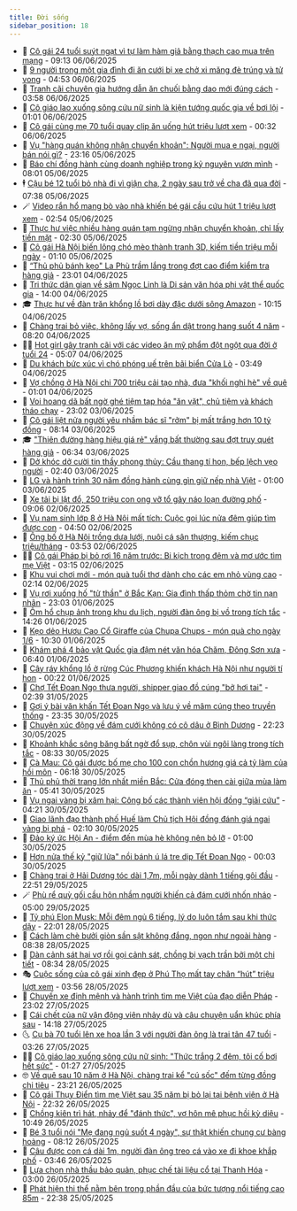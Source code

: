 ```yaml
---
title: Đời sống
sidebar_position: 18
---
```


<!-- dantri-doi-song:START -->
- 🥳 [Cô gái 24 tuổi suýt ngạt vì tự làm hàm giả bằng thạch cao mua trên mạng](https://dantri.com.vn/doi-song/co-gai-24-tuoi-suyt-ngat-vi-tu-lam-ham-gia-bang-thach-cao-mua-tren-mang-20250606125224146.htm) - 09:13 06/06/2025
- 🌁 [9 người trong một gia đình đi ăn cưới bị xe chở xi măng đè trúng và tử vong](https://dantri.com.vn/doi-song/9-nguoi-trong-mot-gia-dinh-di-an-cuoi-bi-xe-cho-xi-mang-de-trung-va-tu-vong-20250606110221614.htm) - 04:53 06/06/2025
- 👀 [Tranh cãi chuyên gia hướng dẫn ăn chuối bằng dao mới đúng cách](https://dantri.com.vn/doi-song/tranh-cai-chuyen-gia-huong-dan-an-chuoi-bang-dao-moi-dung-cach-20250606083217971.htm) - 03:58 06/06/2025
- 🐻 [Cô giáo lao xuống sông cứu nữ sinh là kiện tướng quốc gia về bơi lội](https://dantri.com.vn/doi-song/co-giao-lao-xuong-song-cuu-nu-sinh-la-kien-tuong-quoc-gia-ve-boi-loi-20250603152640785.htm) - 01:01 06/06/2025
- 🦅 [Cô gái cùng mẹ 70 tuổi quay clip ăn uống hút triệu lượt xem](https://dantri.com.vn/doi-song/co-gai-cung-me-70-tuoi-quay-clip-an-uong-hut-trieu-luot-xem-20250605181434012.htm) - 00:32 06/06/2025
- 🦩 [Vụ &quot;hàng quán không nhận chuyển khoản&quot;: Người mua e ngại, người bán nói gì?](https://dantri.com.vn/doi-song/vu-hang-quan-khong-nhan-chuyen-khoan-nguoi-mua-e-ngai-nguoi-ban-noi-gi-20250605153421154.htm) - 23:16 05/06/2025
- 🦏 [Báo chí đồng hành cùng doanh nghiệp trong kỷ nguyên vươn mình](https://dantri.com.vn/doi-song/bao-chi-dong-hanh-cung-doanh-nghiep-trong-ky-nguyen-vuon-minh-20250605141942876.htm) - 08:01 05/06/2025
- 🕴 [Cậu bé 12 tuổi bỏ nhà đi vì giận cha, 2 ngày sau trở về cha đã qua đời](https://dantri.com.vn/doi-song/cau-be-12-tuoi-bo-nha-di-vi-gian-cha-2-ngay-sau-tro-ve-cha-da-qua-doi-20250604163729669.htm) - 07:38 05/06/2025
- 🪄 [Video rắn hổ mang bò vào nhà khiến bé gái cầu cứu hút 1 triệu lượt xem](https://dantri.com.vn/doi-song/video-ran-ho-mang-bo-vao-nha-khien-be-gai-cau-cuu-hut-1-trieu-luot-xem-20250604210533920.htm) - 02:54 05/06/2025
- 🚦 [Thực hư việc nhiều hàng quán tạm ngừng nhận chuyển khoản, chỉ lấy tiền mặt](https://dantri.com.vn/doi-song/thuc-hu-viec-nhieu-hang-quan-tam-ngung-nhan-chuyen-khoan-chi-lay-tien-mat-20250604231015529.htm) - 02:30 05/06/2025
- 🤔 [Cô gái Hà Nội biến lông chó mèo thành tranh 3D, kiếm tiền triệu mỗi ngày](https://dantri.com.vn/doi-song/co-gai-ha-noi-bien-long-cho-meo-thanh-tranh-3d-kiem-tien-trieu-moi-ngay-20250528213706548.htm) - 01:10 05/06/2025
- 🚦 [“Thủ phủ bánh kẹo&quot; La Phù trầm lắng trong đợt cao điểm kiểm tra hàng giả](https://dantri.com.vn/doi-song/thu-phu-banh-keo-la-phu-tram-lang-trong-dot-cao-diem-kiem-tra-hang-gia-20250604192005004.htm) - 23:01 04/06/2025
- 🐎 [Tri thức dân gian về sâm Ngọc Linh là Di sản văn hóa phi vật thể quốc gia](https://dantri.com.vn/doi-song/tri-thuc-dan-gian-ve-sam-ngoc-linh-la-di-san-van-hoa-phi-vat-the-quoc-gia-20250604174655763.htm) - 14:00 04/06/2025
- 🎓 [Thực hư về đàn trăn khổng lồ bơi dày đặc dưới sông Amazon](https://dantri.com.vn/doi-song/thuc-hu-ve-dan-tran-khong-lo-boi-day-dac-duoi-song-amazon-20250604152347729.htm) - 10:15 04/06/2025
- 🐘 [Chàng trai bỏ việc, không lấy vợ, sống ẩn dật trong hang suốt 4 năm](https://dantri.com.vn/doi-song/chang-trai-bo-viec-khong-lay-vo-song-an-dat-trong-hang-suot-4-nam-20250604081904919.htm) - 08:20 04/06/2025
- 🧑‍🏫 [Hot girl gây tranh cãi với các video ăn mỹ phẩm đột ngột qua đời ở tuổi 24](https://dantri.com.vn/doi-song/hot-girl-gay-tranh-cai-voi-cac-video-an-my-pham-dot-ngot-qua-doi-o-tuoi-24-20250604112607023.htm) - 05:07 04/06/2025
- 🦒 [Du khách bức xúc vì chó phóng uế trên bãi biển Cửa Lò](https://dantri.com.vn/doi-song/du-khach-buc-xuc-vi-cho-phong-ue-tren-bai-bien-cua-lo-20250604093623140.htm) - 03:49 04/06/2025
- 🧰 [Vợ chồng ở Hà Nội chi 700 triệu cải tạo nhà, đưa &quot;khối nghỉ hè&quot; về quê](https://dantri.com.vn/doi-song/vo-chong-o-ha-noi-chi-700-trieu-cai-tao-nha-dua-khoi-nghi-he-ve-que-20250603192049063.htm) - 01:01 04/06/2025
- 🧐 [Voi hoang dã bất ngờ ghé tiệm tạp hóa &quot;ăn vặt&quot;, chủ tiệm và khách tháo chạy](https://dantri.com.vn/doi-song/voi-hoang-da-bat-ngo-ghe-tiem-tap-hoa-an-vat-chu-tiem-va-khach-thao-chay-20250603152536857.htm) - 23:02 03/06/2025
- 🌮 [Cô gái liệt nửa người yêu nhầm bác sĩ &quot;rởm&quot; bị mất trắng hơn 10 tỷ đồng](https://dantri.com.vn/doi-song/co-gai-liet-nua-nguoi-yeu-nham-bac-si-rom-bi-mat-trang-hon-10-ty-dong-20250603120104449.htm) - 08:14 03/06/2025
- 🎓 [&quot;Thiên đường hàng hiệu giá rẻ&quot; vắng bất thường sau đợt truy quét hàng giả](https://dantri.com.vn/doi-song/thien-duong-hang-hieu-gia-re-vang-bat-thuong-sau-dot-truy-quet-hang-gia-20250603025433257.htm) - 06:34 03/06/2025
- 🚀 [Dở khóc dở cười tin thầy phong thủy: Cầu thang tí hon, bếp lệch vẹo người](https://dantri.com.vn/doi-song/do-khoc-do-cuoi-tin-thay-phong-thuy-cau-thang-ti-hon-bep-lech-veo-nguoi-20250602204620672.htm) - 02:40 03/06/2025
- 🤖 [LG và hành trình 30 năm đồng hành cùng gìn giữ nếp nhà Việt](https://dantri.com.vn/doi-song/lg-va-hanh-trinh-30-nam-dong-hanh-cung-gin-giu-nep-nha-viet-20250602154052513.htm) - 01:00 03/06/2025
- 🤩 [Xe tải bị lật đổ, 250 triệu con ong vỡ tổ gây náo loạn đường phố](https://dantri.com.vn/doi-song/xe-tai-bi-lat-do-250-trieu-con-ong-vo-to-gay-nao-loan-duong-pho-20250602100923706.htm) - 09:06 02/06/2025
- 👹 [Vụ nam sinh lớp 8 ở Hà Nội mất tích: Cuộc gọi lúc nửa đêm giúp tìm được con](https://dantri.com.vn/doi-song/vu-nam-sinh-lop-8-o-ha-noi-mat-tich-cuoc-goi-luc-nua-dem-giup-tim-duoc-con-20250602110444256.htm) - 04:50 02/06/2025
- 🦩 [Ông bố ở Hà Nội trồng dưa lưới, nuôi cá sân thượng, kiếm chục triệu/tháng](https://dantri.com.vn/doi-song/ong-bo-o-ha-noi-trong-dua-luoi-nuoi-ca-san-thuong-kiem-chuc-trieuthang-20250530132715033.htm) - 03:53 02/06/2025
- 🧑‍🏫 [Cô gái Pháp bị bỏ rơi 16 năm trước: Bi kịch trong đêm và mơ ước tìm mẹ Việt](https://dantri.com.vn/doi-song/co-gai-phap-bi-bo-roi-16-nam-truoc-bi-kich-trong-dem-va-mo-uoc-tim-me-viet-20250529204220396.htm) - 03:15 02/06/2025
- 🌈 [Khu vui chơi mới - món quà tuổi thơ dành cho các em nhỏ vùng cao](https://dantri.com.vn/doi-song/khu-vui-choi-moi-mon-qua-tuoi-tho-danh-cho-cac-em-nho-vung-cao-20250602090709483.htm) - 02:14 02/06/2025
- 💃 [Vụ rơi xuống hố &quot;tử thần&quot; ở Bắc Kạn: Gia đình thấp thỏm chờ tin nạn nhân](https://dantri.com.vn/doi-song/vu-roi-xuong-ho-tu-than-o-bac-kan-gia-dinh-thap-thom-cho-tin-nan-nhan-20250601195043263.htm) - 23:03 01/06/2025
- 💂 [Ôm hổ chụp ảnh trong khu du lịch, người đàn ông bị vồ trong tích tắc](https://dantri.com.vn/doi-song/om-ho-chup-anh-trong-khu-du-lich-nguoi-dan-ong-bi-vo-trong-tich-tac-20250601135825584.htm) - 14:26 01/06/2025
- 🦏 [Kẹo dẻo Hươu Cao Cổ Giraffe của Chupa Chups  - món quà cho ngày 1/6](https://dantri.com.vn/doi-song/keo-deo-huou-cao-co-giraffe-cua-chupa-chups-mon-qua-cho-ngay-16-20250601141757917.htm) - 10:30 01/06/2025
- 🤡 [Khám phá 4 bảo vật Quốc gia đậm nét văn hóa Chăm, Đông Sơn xưa](https://dantri.com.vn/doi-song/kham-pha-4-bao-vat-quoc-gia-dam-net-van-hoa-cham-dong-son-xua-20250530172851574.htm) - 06:40 01/06/2025
- 🫶 [Cây ráy khổng lồ ở rừng Cúc Phương khiến khách Hà Nội như người tí hon](https://dantri.com.vn/doi-song/cay-ray-khong-lo-o-rung-cuc-phuong-khien-khach-ha-noi-nhu-nguoi-ti-hon-20250531185919428.htm) - 00:22 01/06/2025
- 💪 [Chợ Tết Đoan Ngọ thưa người, shipper giao đồ cúng &quot;bở hơi tai&quot;](https://dantri.com.vn/doi-song/cho-tet-doan-ngo-thua-nguoi-shipper-giao-do-cung-bo-hoi-tai-20250531092004153.htm) - 02:39 31/05/2025
- 🦅 [Gợi ý bài văn khấn Tết Đoan Ngọ và lưu ý về mâm cúng theo truyền thống](https://dantri.com.vn/doi-song/goi-y-bai-van-khan-tet-doan-ngo-va-luu-y-ve-mam-cung-theo-truyen-thong-20250530183748896.htm) - 23:35 30/05/2025
- 🧠 [Chuyện xúc động về đám cưới không có cô dâu ở Bình Dương](https://dantri.com.vn/doi-song/chuyen-xuc-dong-ve-dam-cuoi-khong-co-co-dau-o-binh-duong-20250527180708893.htm) - 22:23 30/05/2025
- 🦅 [Khoảnh khắc sông băng bất ngờ đổ sụp, chôn vùi ngôi làng trong tích tắc](https://dantri.com.vn/doi-song/khoanh-khac-song-bang-bat-ngo-do-sup-chon-vui-ngoi-lang-trong-tich-tac-20250530141851056.htm) - 08:33 30/05/2025
- 💪 [Cà Mau: Cô gái được bố mẹ cho 100 con chồn hương giá cả tỷ làm của hồi môn](https://dantri.com.vn/doi-song/ca-mau-co-gai-duoc-bo-me-cho-100-con-chon-huong-gia-ca-ty-lam-cua-hoi-mon-20250529180143016.htm) - 06:18 30/05/2025
- 🧐 [Thủ phủ thời trang lớn nhất miền Bắc: Cửa đóng then cài giữa mùa làm ăn](https://dantri.com.vn/doi-song/thu-phu-thoi-trang-lon-nhat-mien-bac-cua-dong-then-cai-giua-mua-lam-an-20250528211006142.htm) - 05:41 30/05/2025
- 👀 [Vụ ngai vàng bị xâm hại: Công bố các thành viên hội đồng “giải cứu”](https://dantri.com.vn/doi-song/vu-ngai-vang-bi-xam-hai-cong-bo-cac-thanh-vien-hoi-dong-giai-cuu-20250530105636885.htm) - 04:21 30/05/2025
- 🎉 [Giao lãnh đạo thành phố Huế làm Chủ tịch Hội đồng đánh giá ngai vàng bị phá](https://dantri.com.vn/doi-song/giao-lanh-dao-thanh-pho-hue-lam-chu-tich-hoi-dong-danh-gia-ngai-vang-bi-pha-20250530072250445.htm) - 02:10 30/05/2025
- 💂 [Đảo ký ức Hội An - điểm đến mùa hè không nên bỏ lỡ](https://dantri.com.vn/doi-song/dao-ky-uc-hoi-an-diem-den-mua-he-khong-nen-bo-lo-20250529221024848.htm) - 01:00 30/05/2025
- 🚀 [Hơn nửa thế kỷ &quot;giữ lửa&quot; nồi bánh ú lá tre dịp Tết Đoan Ngọ](https://dantri.com.vn/doi-song/hon-nua-the-ky-giu-lua-noi-banh-u-la-tre-dip-tet-doan-ngo-20250529225209499.htm) - 00:03 30/05/2025
- 👹 [Chàng trai ở Hải Dương tóc dài 1,7m, mỗi ngày dành 1 tiếng gội đầu](https://dantri.com.vn/doi-song/chang-trai-o-hai-duong-toc-dai-17m-moi-ngay-danh-1-tieng-goi-dau-20250528125751285.htm) - 22:51 29/05/2025
- 🪄 [Phù rể quỳ gối cầu hôn nhầm người khiến cả đám cưới nhốn nháo](https://dantri.com.vn/doi-song/phu-re-quy-goi-cau-hon-nham-nguoi-khien-ca-dam-cuoi-nhon-nhao-20250528165257969.htm) - 05:00 29/05/2025
- 🌁 [Tỷ phú Elon Musk: Mỗi đêm ngủ 6 tiếng, lý do luôn tắm sau khi thức dậy](https://dantri.com.vn/doi-song/ty-phu-elon-musk-moi-dem-ngu-6-tieng-ly-do-luon-tam-sau-khi-thuc-day-20250325184916213.htm) - 22:01 28/05/2025
- 🌋 [Cách làm chè bưởi giòn sần sật không đắng, ngon như ngoài hàng](https://dantri.com.vn/doi-song/cach-lam-che-buoi-gion-san-sat-khong-dang-ngon-nhu-ngoai-hang-20250409201516696.htm) - 08:38 28/05/2025
- 🦆 [Dàn cảnh sát hại vợ rồi gọi cảnh sát, chồng bị vạch trần bởi một chi tiết](https://dantri.com.vn/doi-song/dan-canh-sat-hai-vo-roi-goi-canh-sat-chong-bi-vach-tran-boi-mot-chi-tiet-20250528095602088.htm) - 08:34 28/05/2025
- 🎭 [Cuộc sống của cô gái xinh đẹp ở Phú Thọ mất tay chân “hút” triệu lượt xem](https://dantri.com.vn/doi-song/cuoc-song-cua-co-gai-xinh-dep-o-phu-tho-mat-tay-chan-hut-trieu-luot-xem-20250525220821334.htm) - 03:56 28/05/2025
- 🤡 [Chuyến xe định mệnh và hành trình tìm mẹ Việt của đạo diễn Pháp](https://dantri.com.vn/doi-song/chuyen-xe-dinh-menh-va-hanh-trinh-tim-me-viet-cua-dao-dien-phap-20250527205437830.htm) - 23:02 27/05/2025
- 🦩 [Cái chết của nữ vận động viên nhảy dù và câu chuyện uẩn khúc phía sau](https://dantri.com.vn/doi-song/cai-chet-cua-nu-van-dong-vien-nhay-du-va-cau-chuyen-uan-khuc-phia-sau-20250527163419597.htm) - 14:18 27/05/2025
- 🌜 [Cụ bà 70 tuổi lên xe hoa lần 3 với người đàn ông là trai tân 47 tuổi](https://dantri.com.vn/doi-song/cu-ba-70-tuoi-len-xe-hoa-lan-3-voi-nguoi-dan-ong-la-trai-tan-47-tuoi-20250527094930257.htm) - 03:26 27/05/2025
- 🧑‍🏫 [Cô giáo lao xuống sông cứu nữ sinh: &quot;Thức trắng 2 đêm, tôi cố bơi hết sức&quot;](https://dantri.com.vn/doi-song/co-giao-lao-xuong-song-cuu-nu-sinh-thuc-trang-2-dem-toi-co-boi-het-suc-20250526161325529.htm) - 01:27 27/05/2025
- 🤓 [Về quê sau 10 năm ở Hà Nội, chàng trai kể &quot;cú sốc&quot; đếm từng đồng chi tiêu](https://dantri.com.vn/doi-song/ve-que-sau-10-nam-o-ha-noi-chang-trai-ke-cu-soc-dem-tung-dong-chi-tieu-20250522165004439.htm) - 23:21 26/05/2025
- 🤗 [Cô gái Thụy Điển tìm mẹ Việt sau 35 năm bị bỏ lại tại bệnh viện ở Hà Nội](https://dantri.com.vn/doi-song/co-gai-thuy-dien-tim-me-viet-sau-35-nam-bi-bo-lai-tai-benh-vien-o-ha-noi-20250526164712597.htm) - 22:32 26/05/2025
- 🦒 [Chồng kiên trì hát, nhảy để &quot;đánh thức&quot;, vợ hôn mê phục hồi kỳ diệu](https://dantri.com.vn/doi-song/chong-kien-tri-hat-nhay-de-danh-thuc-vo-hon-me-phuc-hoi-ky-dieu-20250526152555355.htm) - 10:49 26/05/2025
- 💂 [Bé 3 tuổi nói &quot;Mẹ đang ngủ suốt 4 ngày&quot;, sự thật khiến chung cư bàng hoàng](https://dantri.com.vn/doi-song/be-3-tuoi-noi-me-dang-ngu-suot-4-ngay-su-that-khien-chung-cu-bang-hoang-20250526145740723.htm) - 08:12 26/05/2025
- 🚀 [Câu được con cá dài 1m, người đàn ông treo cá vào xe đi khoe khắp phố](https://dantri.com.vn/doi-song/cau-duoc-con-ca-dai-1m-nguoi-dan-ong-treo-ca-vao-xe-di-khoe-khap-pho-20250526094039940.htm) - 03:46 26/05/2025
- 🐲 [Lựa chọn nhà thầu bảo quản, phục chế tài liệu cổ tại Thanh Hóa](https://dantri.com.vn/doi-song/lua-chon-nha-thau-bao-quan-phuc-che-tai-lieu-co-tai-thanh-hoa-20250525190309908.htm) - 03:00 26/05/2025
- 🎡 [Phát hiện thi thể nằm bên trong phần đầu của bức tượng nổi tiếng cao 85m](https://dantri.com.vn/doi-song/phat-hien-thi-the-nam-ben-trong-phan-dau-cua-buc-tuong-noi-tieng-cao-85m-20250524152925567.htm) - 22:38 25/05/2025<!-- dantri-doi-song:END -->
